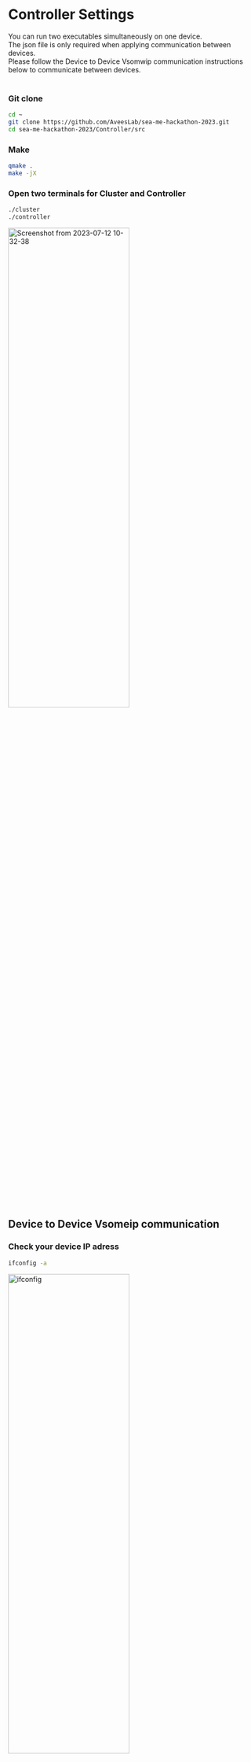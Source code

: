 # Controller Settings
You can run two executables simultaneously on one device.<br>
The json file is only required when applying communication between devices.<br>
Please follow the Device to Device Vsomwip communication instructions below to communicate between devices.<br>
<br>

### Git clone
```bash
cd ~
git clone https://github.com/AveesLab/sea-me-hackathon-2023.git
cd sea-me-hackathon-2023/Controller/src
```

### Make
```bash
qmake .
make -jX
```

### Open two terminals for Cluster and Controller
```bash
./cluster
./controller
```
<img src="https://github.com/AveesLab/sea-me-hackathon-2023/assets/125881959/511af2db-1641-4fba-a999-c82a4caa6c84" width="70%" height="50%" title="px(픽셀) 크기 설정" alt="Screenshot from 2023-07-12 10-32-38"></img><br><br><br>

## Device to Device Vsomeip communication


### Check your device IP adress
```bash
ifconfig -a
```
<img src="https://github.com/AveesLab/sea-me-hackathon-2023/assets/125881959/4f3a10b1-789a-44a2-9de4-06c5c214b0b5" width="70%" height="50%" title="px(픽셀) 크기 설정" alt="ifconfig"></img><br><br>

### network ping check
You can check if communication is possible by ping test between devices.

### ping to TX2
<img src="https://github.com/AveesLab/hackathon-someip/assets/125881959/06ef3f9e-3e89-468e-aa5b-1985d7b73dae" width="70%" height="50%" title="px(픽셀) 크기 설정" alt="ping_to_tx2"></img><br><br>


### ping to laptop
<img src="https://github.com/AveesLab/hackathon-someip/assets/125881959/349ef132-b782-4f6d-bb54-e722a2ff6308" width="70%" height="50%" title="px(픽셀) 크기 설정" alt="ping to laptop"></img><br><br>

### set route table
Below image is before add route table<br>
you have to set route table to use vsomeip communication
```bash
route -n // check your route table
```
<img src="https://github.com/AveesLab/sea-me-hackathon-2023/assets/125881959/146701fc-1170-4bf9-a48d-955b5fac4a66" width="70%" height="50%" title="px(픽셀) 크기 설정" alt="Screenshot from 2023-07-10 18-09-36"></img>


### Add route table
```bash
sudo route add -nv 224.244.224.24X [your ethernet ID] // example: sudo route add -nv 224.244.224.243 wlo1
route -n
```
<img src="https://github.com/AveesLab/sea-me-hackathon-2023/assets/125881959/b1346758-c9a8-4575-97dd-5102d353b8a8" width="70%" height="50%" title="px(픽셀) 크기 설정" alt="Screenshot from 2023-07-10 18-10-28"></img>

# set vsomeip_client.json
```bash
cd sea-me-hackathon-2023/Controller/json
vim vsomeip_client.json
```
<img src="https://github.com/AveesLab/sea-me-hackathon-2023/assets/125881959/f85c7bb1-18b0-400e-8be7-0dfc4df93961" width="70%" height="50%" title="px(픽셀) 크기 설정" alt="json"></img>

Change the unicast number to your IP address.

Change the multicast number to the multicast number assigned to you.

### execute controller
```bash
cd ~
cd sea-me-hackathon-2023/Controller/src
qmake .
make -jX
chmod +x do_controller.sh // Commands with 'do_~.sh' are intended to be executed by applying the json file.
./do_controller.sh
```



### Controller display
<img src="https://github.com/AveesLab/sea-me-hackathon-2023/assets/125881959/31fb5ead-1796-49ba-a4fa-fa7fb004110e" width="70%" height="50%" title="px(픽셀) 크기 설정" alt="displaycontroller"></img>


